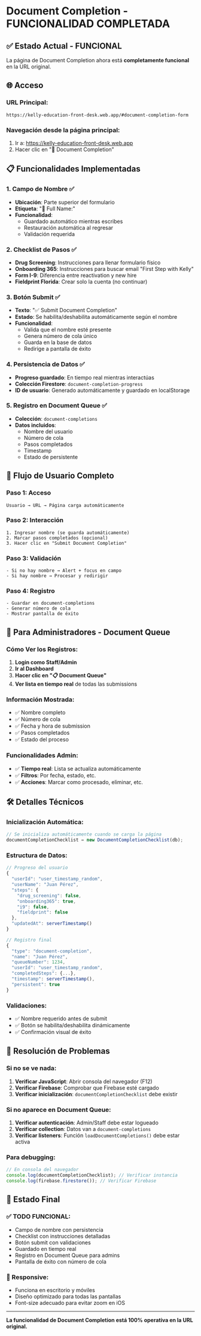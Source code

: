 # Document Completion - FUNCIONALIDAD COMPLETADA

## ✅ Estado Actual - FUNCIONAL

La página de Document Completion ahora está **completamente funcional** en la URL original.

## 🌐 Acceso

### **URL Principal:**
```
https://kelly-education-front-desk.web.app/#document-completion-form
```

### **Navegación desde la página principal:**
1. Ir a: https://kelly-education-front-desk.web.app
2. Hacer clic en "📄 Document Completion"

## 📋 Funcionalidades Implementadas

### **1. Campo de Nombre ✅**
- **Ubicación**: Parte superior del formulario
- **Etiqueta**: "👤 Full Name:"
- **Funcionalidad**: 
  - Guardado automático mientras escribes
  - Restauración automática al regresar
  - Validación requerida

### **2. Checklist de Pasos ✅**
- **Drug Screening**: Instrucciones para llenar formulario físico
- **Onboarding 365**: Instrucciones para buscar email "First Step with Kelly"
- **Form I-9**: Diferencia entre reactivation y new hire
- **Fieldprint Florida**: Crear solo la cuenta (no continuar)

### **3. Botón Submit ✅**
- **Texto**: "✅ Submit Document Completion"
- **Estado**: Se habilita/deshabilita automáticamente según el nombre
- **Funcionalidad**: 
  - Valida que el nombre esté presente
  - Genera número de cola único
  - Guarda en la base de datos
  - Redirige a pantalla de éxito

### **4. Persistencia de Datos ✅**
- **Progreso guardado**: En tiempo real mientras interactúas
- **Colección Firestore**: `document-completion-progress`
- **ID de usuario**: Generado automáticamente y guardado en localStorage

### **5. Registro en Document Queue ✅**
- **Colección**: `document-completions`
- **Datos incluidos**:
  - Nombre del usuario
  - Número de cola
  - Pasos completados
  - Timestamp
  - Estado de persistente

## 🎯 Flujo de Usuario Completo

### **Paso 1: Acceso**
```
Usuario → URL → Página carga automáticamente
```

### **Paso 2: Interacción**
```
1. Ingresar nombre (se guarda automáticamente)
2. Marcar pasos completados (opcional)
3. Hacer clic en "Submit Document Completion"
```

### **Paso 3: Validación**
```
- Si no hay nombre → Alert + focus en campo
- Si hay nombre → Procesar y redirigir
```

### **Paso 4: Registro**
```
- Guardar en document-completions
- Generar número de cola
- Mostrar pantalla de éxito
```

## 👥 Para Administradores - Document Queue

### **Cómo Ver los Registros:**
1. **Login como Staff/Admin**
2. **Ir al Dashboard**
3. **Hacer clic en "📋 Document Queue"**
4. **Ver lista en tiempo real** de todas las submissions

### **Información Mostrada:**
- ✅ Nombre completo
- ✅ Número de cola
- ✅ Fecha y hora de submission
- ✅ Pasos completados
- ✅ Estado del proceso

### **Funcionalidades Admin:**
- ✅ **Tiempo real**: Lista se actualiza automáticamente
- ✅ **Filtros**: Por fecha, estado, etc.
- ✅ **Acciones**: Marcar como procesado, eliminar, etc.

## 🛠️ Detalles Técnicos

### **Inicialización Automática:**
```javascript
// Se inicializa automáticamente cuando se carga la página
documentCompletionChecklist = new DocumentCompletionChecklist(db);
```

### **Estructura de Datos:**
```javascript
// Progreso del usuario
{
  "userId": "user_timestamp_random",
  "userName": "Juan Pérez",
  "steps": {
    "drug_screening": false,
    "onboarding365": true,
    "i9": false,
    "fieldprint": false
  },
  "updatedAt": serverTimestamp()
}

// Registro final
{
  "type": "document-completion",
  "name": "Juan Pérez",
  "queueNumber": 1234,
  "userId": "user_timestamp_random",
  "completedSteps": {...},
  "timestamp": serverTimestamp(),
  "persistent": true
}
```

### **Validaciones:**
- ✅ Nombre requerido antes de submit
- ✅ Botón se habilita/deshabilita dinámicamente
- ✅ Confirmación visual de éxito

## 🔧 Resolución de Problemas

### **Si no se ve nada:**
1. **Verificar JavaScript**: Abrir consola del navegador (F12)
2. **Verificar Firebase**: Comprobar que Firebase esté cargado
3. **Verificar inicialización**: `documentCompletionChecklist` debe existir

### **Si no aparece en Document Queue:**
1. **Verificar autenticación**: Admin/Staff debe estar logueado
2. **Verificar collection**: Datos van a `document-completions`
3. **Verificar listeners**: Función `loadDocumentCompletions()` debe estar activa

### **Para debugging:**
```javascript
// En consola del navegador
console.log(documentCompletionChecklist); // Verificar instancia
console.log(firebase.firestore()); // Verificar Firebase
```

## 🎉 Estado Final

### **✅ TODO FUNCIONAL:**
- Campo de nombre con persistencia
- Checklist con instrucciones detalladas
- Botón submit con validaciones
- Guardado en tiempo real
- Registro en Document Queue para admins
- Pantalla de éxito con número de cola

### **📱 Responsive:**
- Funciona en escritorio y móviles
- Diseño optimizado para todas las pantallas
- Font-size adecuado para evitar zoom en iOS

---

**La funcionalidad de Document Completion está 100% operativa en la URL original.**